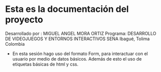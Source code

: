 # Esta es la documentación del proyecto

Desarrollado por : MIGUEL ANGEL MORA ORTIZ
Programa: DESARROLLO DE VIDEOJUEGOS Y ENTORNOS INTERACTIVOS
SENA
Ibagué, Tolima
Colombia


* En esta sesión hago uso del formato Form, para interactuar con el usuario por medio de datos básicos. Además de esto el uso de etiquetas básicas de html y css.
